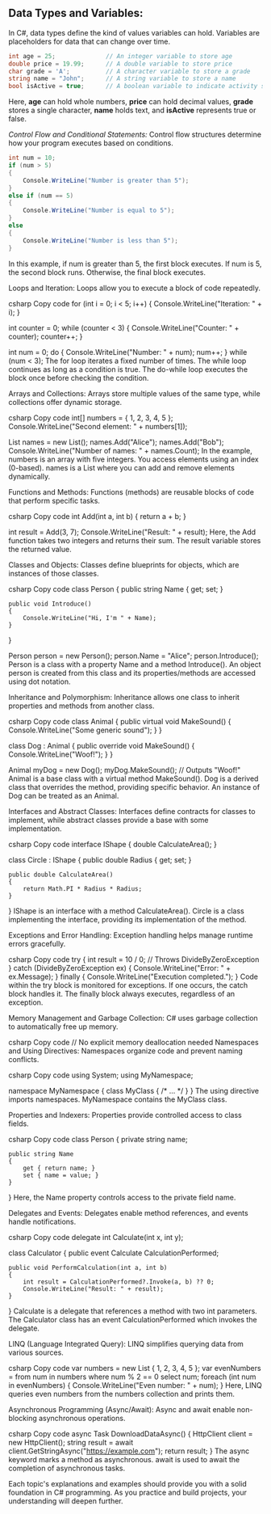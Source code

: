 ## Data Types and Variables:
In C#, data types define the kind of values variables can hold. Variables are placeholders for data that can change over time.

```C#
int age = 25;              // An integer variable to store age
double price = 19.99;      // A double variable to store price
char grade = 'A';          // A character variable to store a grade
string name = "John";      // A string variable to store a name
bool isActive = true;      // A boolean variable to indicate activity status
```
Here, **age** can hold whole numbers, **price** can hold decimal values, **grade** stores a single character, **name** holds text, and **isActive** represents true or false.

*Control Flow and Conditional Statements:*
Control flow structures determine how your program executes based on conditions.

```C#
int num = 10;
if (num > 5)
{
    Console.WriteLine("Number is greater than 5");
}
else if (num == 5)
{
    Console.WriteLine("Number is equal to 5");
}
else
{
    Console.WriteLine("Number is less than 5");
}
```
In this example, if num is greater than 5, the first block executes. If num is 5, the second block runs. Otherwise, the final block executes.

Loops and Iteration:
Loops allow you to execute a block of code repeatedly.

csharp
Copy code
for (int i = 0; i < 5; i++)
{
    Console.WriteLine("Iteration: " + i);
}

int counter = 0;
while (counter < 3)
{
    Console.WriteLine("Counter: " + counter);
    counter++;
}

int num = 0;
do
{
    Console.WriteLine("Number: " + num);
    num++;
} while (num < 3);
The for loop iterates a fixed number of times. The while loop continues as long as a condition is true. The do-while loop executes the block once before checking the condition.

Arrays and Collections:
Arrays store multiple values of the same type, while collections offer dynamic storage.

csharp
Copy code
int[] numbers = { 1, 2, 3, 4, 5 };
Console.WriteLine("Second element: " + numbers[1]);

List<string> names = new List<string>();
names.Add("Alice");
names.Add("Bob");
Console.WriteLine("Number of names: " + names.Count);
In the example, numbers is an array with five integers. You access elements using an index (0-based). names is a List where you can add and remove elements dynamically.

Functions and Methods:
Functions (methods) are reusable blocks of code that perform specific tasks.

csharp
Copy code
int Add(int a, int b)
{
    return a + b;
}

int result = Add(3, 7);
Console.WriteLine("Result: " + result);
Here, the Add function takes two integers and returns their sum. The result variable stores the returned value.

Classes and Objects:
Classes define blueprints for objects, which are instances of those classes.

csharp
Copy code
class Person
{
    public string Name { get; set; }

    public void Introduce()
    {
        Console.WriteLine("Hi, I'm " + Name);
    }
}

Person person = new Person();
person.Name = "Alice";
person.Introduce();
Person is a class with a property Name and a method Introduce(). An object person is created from this class and its properties/methods are accessed using dot notation.

Inheritance and Polymorphism:
Inheritance allows one class to inherit properties and methods from another class.

csharp
Copy code
class Animal
{
    public virtual void MakeSound()
    {
        Console.WriteLine("Some generic sound");
    }
}

class Dog : Animal
{
    public override void MakeSound()
    {
        Console.WriteLine("Woof!");
    }
}

Animal myDog = new Dog();
myDog.MakeSound(); // Outputs "Woof!"
Animal is a base class with a virtual method MakeSound(). Dog is a derived class that overrides the method, providing specific behavior. An instance of Dog can be treated as an Animal.

Interfaces and Abstract Classes:
Interfaces define contracts for classes to implement, while abstract classes provide a base with some implementation.

csharp
Copy code
interface IShape
{
    double CalculateArea();
}

class Circle : IShape
{
    public double Radius { get; set; }

    public double CalculateArea()
    {
        return Math.PI * Radius * Radius;
    }
}
IShape is an interface with a method CalculateArea(). Circle is a class implementing the interface, providing its implementation of the method.

Exceptions and Error Handling:
Exception handling helps manage runtime errors gracefully.

csharp
Copy code
try
{
    int result = 10 / 0; // Throws DivideByZeroException
}
catch (DivideByZeroException ex)
{
    Console.WriteLine("Error: " + ex.Message);
}
finally
{
    Console.WriteLine("Execution completed.");
}
Code within the try block is monitored for exceptions. If one occurs, the catch block handles it. The finally block always executes, regardless of an exception.

Memory Management and Garbage Collection:
C# uses garbage collection to automatically free up memory.

csharp
Copy code
// No explicit memory deallocation needed
Namespaces and Using Directives:
Namespaces organize code and prevent naming conflicts.

csharp
Copy code
using System;
using MyNamespace;

namespace MyNamespace
{
    class MyClass { /* ... */ }
}
The using directive imports namespaces. MyNamespace contains the MyClass class.

Properties and Indexers:
Properties provide controlled access to class fields.

csharp
Copy code
class Person
{
    private string name;

    public string Name
    {
        get { return name; }
        set { name = value; }
    }
}
Here, the Name property controls access to the private field name.

Delegates and Events:
Delegates enable method references, and events handle notifications.

csharp
Copy code
delegate int Calculate(int x, int y);

class Calculator
{
    public event Calculate CalculationPerformed;

    public void PerformCalculation(int a, int b)
    {
        int result = CalculationPerformed?.Invoke(a, b) ?? 0;
        Console.WriteLine("Result: " + result);
    }
}
Calculate is a delegate that references a method with two int parameters. The Calculator class has an event CalculationPerformed which invokes the delegate.

LINQ (Language Integrated Query):
LINQ simplifies querying data from various sources.

csharp
Copy code
var numbers = new List<int> { 1, 2, 3, 4, 5 };
var evenNumbers = from num in numbers where num % 2 == 0 select num;
foreach (int num in evenNumbers)
{
    Console.WriteLine("Even number: " + num);
}
Here, LINQ queries even numbers from the numbers collection and prints them.

Asynchronous Programming (Async/Await):
Async and await enable non-blocking asynchronous operations.

csharp
Copy code
async Task<string> DownloadDataAsync()
{
    HttpClient client = new HttpClient();
    string result = await client.GetStringAsync("https://example.com");
    return result;
}
The async keyword marks a method as asynchronous. await is used to await the completion of asynchronous tasks.

Each topic's explanations and examples should provide you with a solid foundation in C# programming. As you practice and build projects, your understanding will deepen further.
